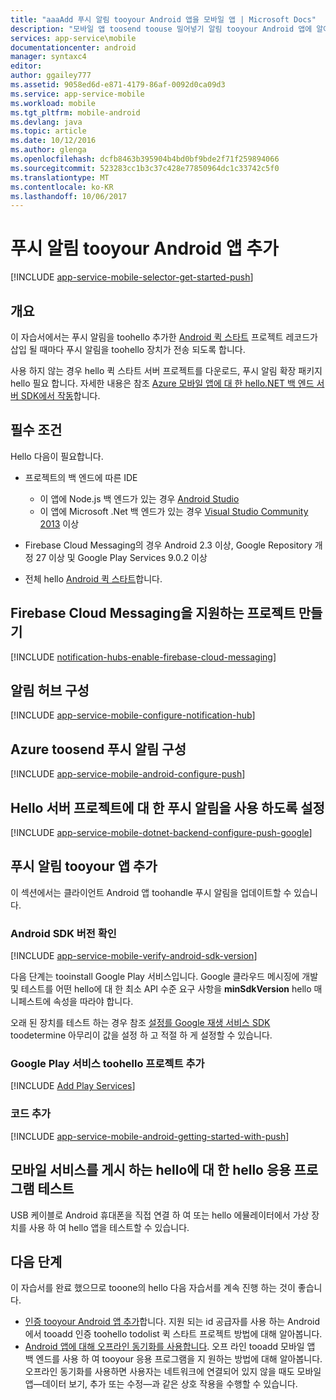 ```yaml
---
title: "aaaAdd 푸시 알림 tooyour Android 앱을 모바일 앱 | Microsoft Docs"
description: "모바일 앱 toosend toouse 밀어넣기 알림 tooyour Android 앱에 알아봅니다."
services: app-service\mobile
documentationcenter: android
manager: syntaxc4
editor: 
author: ggailey777
ms.assetid: 9058ed6d-e871-4179-86af-0092d0ca09d3
ms.service: app-service-mobile
ms.workload: mobile
ms.tgt_pltfrm: mobile-android
ms.devlang: java
ms.topic: article
ms.date: 10/12/2016
ms.author: glenga
ms.openlocfilehash: dcfb8463b395904b4bd0bf9bde2f71f259894066
ms.sourcegitcommit: 523283cc1b3c37c428e77850964dc1c33742c5f0
ms.translationtype: MT
ms.contentlocale: ko-KR
ms.lasthandoff: 10/06/2017
---
```

# <a name="add-push-notifications-tooyour-android-app"></a>푸시 알림 tooyour Android 앱 추가
[!INCLUDE [app-service-mobile-selector-get-started-push](../../includes/app-service-mobile-selector-get-started-push.md)]

## <a name="overview"></a>개요
이 자습서에서는 푸시 알림을 toohello 추가한 [Android 퀵 스타트] 프로젝트 레코드가 삽입 될 때마다 푸시 알림을 toohello 장치가 전송 되도록 합니다.

사용 하지 않는 경우 hello 퀵 스타트 서버 프로젝트를 다운로드, 푸시 알림 확장 패키지 hello 필요 합니다. 자세한 내용은 참조 [Azure 모바일 앱에 대 한 hello.NET 백 엔드 서버 SDK에서 작동](app-service-mobile-dotnet-backend-how-to-use-server-sdk.md)합니다.

## <a name="prerequisites"></a>필수 조건
Hello 다음이 필요합니다.

* 프로젝트의 백 엔드에 따른 IDE

  * 이 앱에 Node.js 백 엔드가 있는 경우 [Android Studio](https://developer.android.com/sdk/index.html)
  * 이 앱에 Microsoft .Net 백 엔드가 있는 경우 [Visual Studio Community 2013](https://go.microsoft.com/fwLink/p/?LinkID=391934) 이상
* Firebase Cloud Messaging의 경우 Android 2.3 이상, Google Repository 개정 27 이상 및 Google Play Services 9.0.2 이상
* 전체 hello [Android 퀵 스타트]합니다.

## <a name="create-a-project-that-supports-firebase-cloud-messaging"></a>Firebase Cloud Messaging을 지원하는 프로젝트 만들기
[!INCLUDE [notification-hubs-enable-firebase-cloud-messaging](../../includes/notification-hubs-enable-firebase-cloud-messaging.md)]

## <a name="configure-a-notification-hub"></a>알림 허브 구성
[!INCLUDE [app-service-mobile-configure-notification-hub](../../includes/app-service-mobile-configure-notification-hub.md)]

## <a name="configure-azure-toosend-push-notifications"></a>Azure toosend 푸시 알림 구성
[!INCLUDE [app-service-mobile-android-configure-push](../../includes/app-service-mobile-android-configure-push-for-firebase.md)]

## <a name="enable-push-notifications-for-hello-server-project"></a>Hello 서버 프로젝트에 대 한 푸시 알림을 사용 하도록 설정
[!INCLUDE [app-service-mobile-dotnet-backend-configure-push-google](../../includes/app-service-mobile-dotnet-backend-configure-push-google.md)]

## <a name="add-push-notifications-tooyour-app"></a>푸시 알림 tooyour 앱 추가
이 섹션에서는 클라이언트 Android 앱 toohandle 푸시 알림을 업데이트할 수 있습니다.

### <a name="verify-android-sdk-version"></a>Android SDK 버전 확인
[!INCLUDE [app-service-mobile-verify-android-sdk-version](../../includes/app-service-mobile-verify-android-sdk-version.md)]

다음 단계는 tooinstall Google Play 서비스입니다. Google 클라우드 메시징에 개발 및 테스트를 어떤 hello에 대 한 최소 API 수준 요구 사항을 **minSdkVersion** hello 매니페스트에 속성을 따라야 합니다.

오래 된 장치를 테스트 하는 경우 참조 [설정를 Google 재생 서비스 SDK] toodetermine 아무리이 값을 설정 하 고 적절 하 게 설정할 수 있습니다.

### <a name="add-google-play-services-toohello-project"></a>Google Play 서비스 toohello 프로젝트 추가
[!INCLUDE [Add Play Services](../../includes/app-service-mobile-add-google-play-services.md)]

### <a name="add-code"></a>코드 추가
[!INCLUDE [app-service-mobile-android-getting-started-with-push](../../includes/app-service-mobile-android-getting-started-with-push.md)]

## <a name="test-hello-app-against-hello-published-mobile-service"></a>모바일 서비스를 게시 하는 hello에 대 한 hello 응용 프로그램 테스트
USB 케이블로 Android 휴대폰을 직접 연결 하 여 또는 hello 에뮬레이터에서 가상 장치를 사용 하 여 hello 앱을 테스트할 수 있습니다.

## <a name="next-steps"></a>다음 단계
이 자습서를 완료 했으므로 tooone의 hello 다음 자습서를 계속 진행 하는 것이 좋습니다.

* [인증 tooyour Android 앱 추가](app-service-mobile-android-get-started-users.md)합니다.
  지원 되는 id 공급자를 사용 하는 Android에서 tooadd 인증 toohello todolist 퀵 스타트 프로젝트 방법에 대해 알아봅니다.
* [Android 앱에 대해 오프라인 동기화를 사용합니다](app-service-mobile-android-get-started-offline-data.md).
  오프 라인 tooadd 모바일 앱 백 엔드를 사용 하 여 tooyour 응용 프로그램을 지 원하는 방법에 대해 알아봅니다. 오프라인 동기화를 사용하면 사용자는 네트워크에 연결되어 있지 않을 때도 모바일 앱&mdash;데이터 보기, 추가 또는 수정&mdash;과 같은 상호 작용을 수행할 수 있습니다.

<!-- URLs -->
[Android 퀵 스타트]: app-service-mobile-android-get-started.md

[설정를 Google 재생 서비스 SDK]:https://developers.google.com/android/guides/setup

